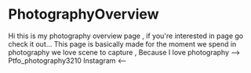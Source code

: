 # PhotographyOverview
Hi this is my photography overview page , if you're interested in page go check it out...
This page is basically made for the moment we spend in photography we love scene to capture , Because I love photography
--> Ptfo_photography3210 Instagram <--
